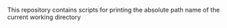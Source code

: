 This repository contains scripts for printing the absolute path name of the current working directory
